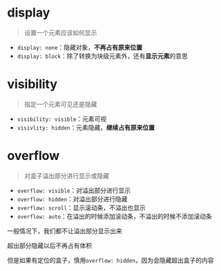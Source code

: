 # display

> 设置一个元素应该如何显示

- `display: none`：隐藏对象，**不再占有原来位置**
- `display: block`：除了转换为块级元素外，还有**显示元素**的意思

# visibility

> 指定一个元素可见还是隐藏

- `visibility: visible`：元素可视
- `visivlity: hidden`：元素隐藏，**继续占有原来位置**

# overflow

> 对盒子溢出部分进行显示或隐藏

- `overflow: visible`：对溢出部分进行显示
- `overflow: hidden`：对溢出部分进行隐藏
- `overflow: scroll`：显示滚动条，不溢出也显示
- `overflow: auto`：在溢出的时候添加滚动条，不溢出的时候不添加滚动条

一般情况下，我们都不让溢出部分显示出来

超出部分隐藏以后不再占有体积

但是如果有定位的盒子，慎用`overflow: hidden`，因为会隐藏超出盒子的内容